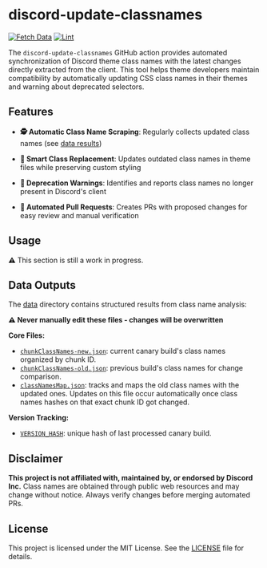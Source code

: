 # discord-update-classnames

[![Fetch Data](https://github.com/FedeIlLeone/discord-update-classnames/actions/workflows/fetch-data.yml/badge.svg)](https://github.com/FedeIlLeone/discord-update-classnames/actions/workflows/fetch-data.yml)
[![Lint](https://github.com/FedeIlLeone/discord-update-classnames/actions/workflows/lint.yml/badge.svg)](https://github.com/FedeIlLeone/discord-update-classnames/actions/workflows/lint.yml)

The `discord-update-classnames` GitHub action provides automated synchronization of Discord theme class names with the latest changes directly extracted from the client. This tool helps theme developers maintain compatibility by automatically updating CSS class names in their themes and warning about deprecated selectors.

## Features

- **🕵️ Automatic Class Name Scraping**: Regularly collects updated class names (see [data results](#data-results))

- **🔄 Smart Class Replacement**: Updates outdated class names in theme files while preserving custom styling

- **🚨 Deprecation Warnings**: Identifies and reports class names no longer present in Discord's client

- **🤖 Automated Pull Requests**: Creates PRs with proposed changes for easy review and manual verification

## Usage

:warning: This section is still a work in progress.

## Data Outputs

The [data](./data/) directory contains structured results from class name analysis:

**:warning: Never manually edit these files - changes will be overwritten**

**Core Files:**

- [`chunkClassNames-new.json`](./data/chunkClassNames-new.json): current canary build's class names organized by chunk ID.
- [`chunkClassNames-old.json`](./data/chunkClassNames-old.json): previous build's class names for change comparison.
- [`classNamesMap.json`](./data/classNamesMap.json): tracks and maps the old class names with the updated ones. Updates on this file occur automatically once class names hashes on that exact chunk ID got changed.

**Version Tracking:**

- [`VERSION_HASH`](./data/VERSION_HASH): unique hash of last processed canary build.

## Disclaimer

**This project is not affiliated with, maintained by, or endorsed by Discord Inc.** Class names are obtained through public web resources and may change without notice. Always verify changes before merging automated PRs.

## License

This project is licensed under the MIT License. See the [LICENSE](./LICENSE) file for details.
